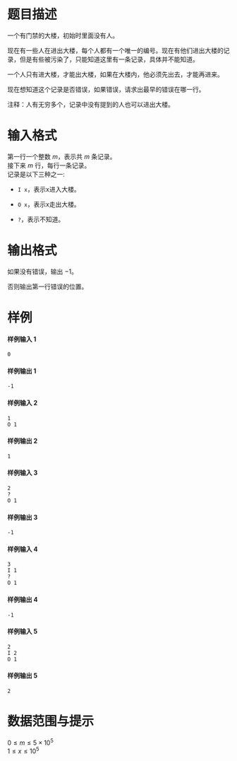 
# 题目描述

一个有门禁的大楼，初始时里面没有人。

现在有一些人在进出大楼，每个人都有一个唯一的编号。现在有他们进出大楼的记录，但是有些被污染了，只能知道这里有一条记录，具体并不能知道。

一个人只有进大楼，才能出大楼，如果在大楼内，他必须先出去，才能再进来。

现在想知道这个记录是否错误，如果错误，请求出最早的错误在哪一行。

注释：人有无穷多个，记录中没有提到的人也可以进出大楼。

# 输入格式

第一行一个整数 $m$，表示共 $m$ 条记录。  
接下来 $m$ 行，每行一条记录。  
记录是以下三种之一: 

- `I x`，表示x进入大楼。

- `O x`，表示x走出大楼。

- `?`，表示不知道。

# 输出格式

如果没有错误，输出 $-1$。

否则输出第一行错误的位置。

# 样例

#### 样例输入 1
```plain
0

```

#### 样例输出 1
```plain
-1

```

#### 样例输入 2
```plain
1
O 1

```

#### 样例输出 2
```plain
1

```

#### 样例输入 3
```plain
2
?
O 1
```

#### 样例输出 3
```plain
-1
```

#### 样例输入 4
```plain
3
I 1
?
O 1
```

#### 样例输出 4
```plain
-1
```

#### 样例输入 5
```plain
2
I 2
O 1
```

#### 样例输出 5
```plain
2
```

# 数据范围与提示

$0 \leq m \leq 5\times 10^{5}$   
$1 \leq x \leq 10^{5}$


